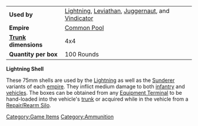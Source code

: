 |                                          |                                                                                                                                                    |
|------------------------------------------|----------------------------------------------------------------------------------------------------------------------------------------------------|
| **Used by**                              | [Lightning](Lightning "wikilink"), [Leviathan](Leviathan "wikilink"), [Juggernaut](Juggernaut "wikilink"), and [Vindicator](Vindicator "wikilink") |
| **Empire**                               | [Common Pool](Common_Pool "wikilink")                                                                                                              |
| **[Trunk](Trunk "wikilink") dimensions** | 4x4                                                                                                                                                |
| **Quantity per box**                     | 100 Rounds                                                                                                                                         |

**Lightning Shell**

These 75mm shells are used by the [Lightning](Lightning "wikilink") as
well as the [Sunderer](Sunderer "wikilink") variants of each
[empire](empire "wikilink"). They inflict medium damage to both
[infantry](infantry "wikilink") and [vehicles](vehicles "wikilink"). The
boxes can be obtained from any [Equipment
Terminal](Equipment_Terminal "wikilink") to be hand-loaded into the
vehicle's [trunk](trunk "wikilink") or acquired while in the vehicle
from a [Repair/Rearm Silo](Repair/Rearm_Silo "wikilink").

[Category:Game Items](Category:Game_Items "wikilink")
[Category:Ammunition](Category:Ammunition "wikilink")